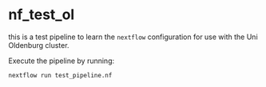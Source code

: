 # nf_test_ol

this is a test pipeline to learn the `nextflow` configuration for use with the Uni Oldenburg cluster.

Execute the pipeline by running:

```sh
nextflow run test_pipeline.nf
```
